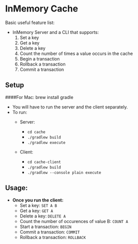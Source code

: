 InMemory Cache
===============


Basic useful feature list:

 * InMemory Server and a CLI that supports:
	1. Set a key
    2. Get a key
    3. Delete a key
    4. Count the number of times a value occurs in the cache
    5. Begin a transaction
    6. Rollback a transaction
    7. Commit a transaction
 


Setup
---
####For Mac:
    brew install gradle
    

* You will have to run the server and the client separately.
* To run:
	* Server:
	 	*  `cd cache`  
	 	*  `./gradlew build`      
        *  `./gradlew execute`      
	
    * Client:
	 	*  `cd cache-client`
		*  `./gradlew build`
		*  `./gradlew --console plain execute`


Usage:
------
*  **Once you run the client:**
	* Set a key: `SET A B`
    * Get a key: `GET A`
    * Delete a key: `DELETE A`
    * Count the number of occurences of value B: `COUNT A`
    * Start a transaction: `BEGIN`
    * Commit a transaction: `COMMIT`
    * Rollback a transaction: `ROLLBACK`
